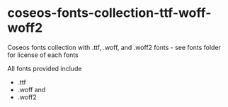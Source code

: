 
# coseos-fonts-collection-ttf-woff-woff2

Coseos fonts collection with .ttf, .woff, and .woff2 fonts - see fonts folder for license of each fonts

All fonts provided include

  - .ttf
  - .woff and
  - .woff2

